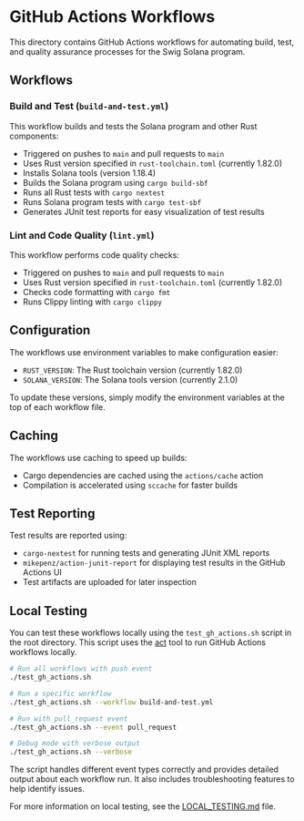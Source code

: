 # GitHub Actions Workflows

This directory contains GitHub Actions workflows for automating build, test, and quality assurance processes for the Swig Solana program.

## Workflows

### Build and Test (`build-and-test.yml`)

This workflow builds and tests the Solana program and other Rust components:

- Triggered on pushes to `main` and pull requests to `main`
- Uses Rust version specified in `rust-toolchain.toml` (currently 1.82.0)
- Installs Solana tools (version 1.18.4)
- Builds the Solana program using `cargo build-sbf`
- Runs all Rust tests with `cargo nextest`
- Runs Solana program tests with `cargo test-sbf`
- Generates JUnit test reports for easy visualization of test results

### Lint and Code Quality (`lint.yml`)

This workflow performs code quality checks:

- Triggered on pushes to `main` and pull requests to `main`
- Uses Rust version specified in `rust-toolchain.toml` (currently 1.82.0)
- Checks code formatting with `cargo fmt`
- Runs Clippy linting with `cargo clippy`

## Configuration

The workflows use environment variables to make configuration easier:

- `RUST_VERSION`: The Rust toolchain version (currently 1.82.0)
- `SOLANA_VERSION`: The Solana tools version (currently 2.1.0)

To update these versions, simply modify the environment variables at the top of each workflow file.

## Caching

The workflows use caching to speed up builds:

- Cargo dependencies are cached using the `actions/cache` action
- Compilation is accelerated using `sccache` for faster builds

## Test Reporting

Test results are reported using:

- `cargo-nextest` for running tests and generating JUnit XML reports
- `mikepenz/action-junit-report` for displaying test results in the GitHub Actions UI
- Test artifacts are uploaded for later inspection

## Local Testing

You can test these workflows locally using the `test_gh_actions.sh` script in the root directory. This script uses the [act](https://github.com/nektos/act) tool to run GitHub Actions workflows locally.

```bash
# Run all workflows with push event
./test_gh_actions.sh

# Run a specific workflow
./test_gh_actions.sh --workflow build-and-test.yml

# Run with pull_request event
./test_gh_actions.sh --event pull_request

# Debug mode with verbose output
./test_gh_actions.sh --verbose
```

The script handles different event types correctly and provides detailed output about each workflow run. It also includes troubleshooting features to help identify issues.

For more information on local testing, see the [LOCAL_TESTING.md](../LOCAL_TESTING.md) file. 